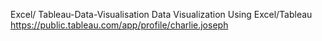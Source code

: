Excel/ Tableau-Data-Visualisation
Data Visualization Using Excel/Tableau
https://public.tableau.com/app/profile/charlie.joseph
